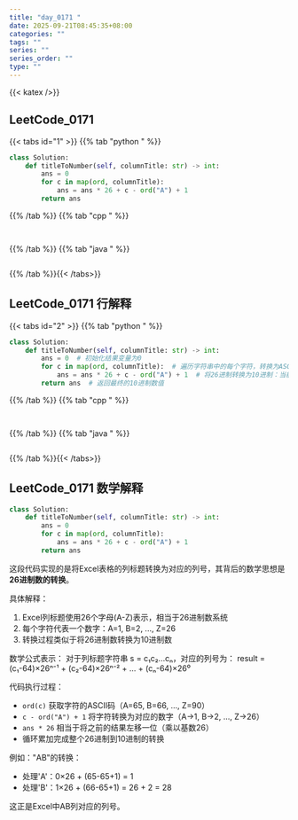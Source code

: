```yaml
---
title: "day_0171 "
date: 2025-09-21T08:45:35+08:00
categories: ""
tags: ""
series: ""
series_order: ""
type: ""
---
```


{{< katex />}}


## LeetCode_0171 

{{< tabs id="1" >}}
{{% tab "python " %}}

```python 
class Solution:
    def titleToNumber(self, columnTitle: str) -> int:
        ans = 0
        for c in map(ord, columnTitle):
            ans = ans * 26 + c - ord("A") + 1
        return ans 
```

{{% /tab %}}
{{% tab "cpp " %}}

```cpp 
 
```

{{% /tab %}}
{{% tab "java " %}}

```java 

```

{{% /tab %}}{{< /tabs>}}

## LeetCode_0171  行解释

{{< tabs id="2" >}}
{{% tab "python " %}}

```python
class Solution:
    def titleToNumber(self, columnTitle: str) -> int:
        ans = 0  # 初始化结果变量为0
        for c in map(ord, columnTitle):  # 遍历字符串中的每个字符，转换为ASCII码
            ans = ans * 26 + c - ord("A") + 1  # 将26进制转换为10进制：当前值×26 + 字符对应的数值
        return ans  # 返回最终的10进制数值
```

{{% /tab %}}
{{% tab "cpp " %}}

```cpp 
 
```

{{% /tab %}}
{{% tab "java " %}}

```java 

```

{{% /tab %}}{{< /tabs>}}

## LeetCode_0171  数学解释

```python 
class Solution:
    def titleToNumber(self, columnTitle: str) -> int:
        ans = 0
        for c in map(ord, columnTitle):
            ans = ans * 26 + c - ord("A") + 1
        return ans 
```


这段代码实现的是将Excel表格的列标题转换为对应的列号，其背后的数学思想是**26进制数的转换**。

具体解释：
1. Excel列标题使用26个字母(A-Z)表示，相当于26进制数系统
2. 每个字符代表一个数字：A=1, B=2, ..., Z=26
3. 转换过程类似于将26进制数转换为10进制数

数学公式表示：
对于列标题字符串 s = c₁c₂...cₙ，对应的列号为：
result = (c₁-64)×26ⁿ⁻¹ + (c₂-64)×26ⁿ⁻² + ... + (cₙ-64)×26⁰

代码执行过程：
- `ord(c)` 获取字符的ASCII码（A=65, B=66, ..., Z=90）
- `c - ord("A") + 1` 将字符转换为对应的数字（A→1, B→2, ..., Z→26）
- `ans * 26` 相当于将之前的结果左移一位（乘以基数26）
- 循环累加完成整个26进制到10进制的转换

例如："AB"的转换：
- 处理'A'：0×26 + (65-65+1) = 1
- 处理'B'：1×26 + (66-65+1) = 26 + 2 = 28

这正是Excel中AB列对应的列号。

